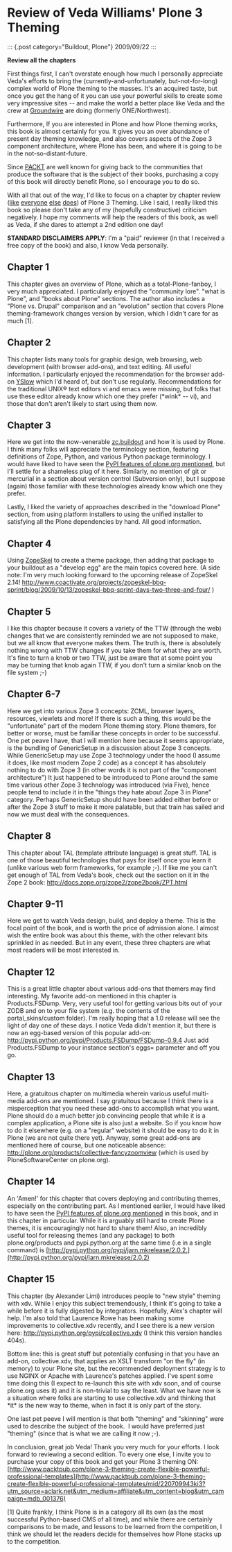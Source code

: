 # Review of Veda Williams\' Plone 3 Theming

::: {.post category="Buildout, Plone"}
2009/09/22
:::

**Review all the chapters**

First things first, I can\'t overstate enough how much I personally
appreciate Veda\'s efforts to bring the (currently-and-unfortunately,
but-not-for-long) complex world of Plone theming to the masses. It\'s an
acquired taste, but once you get the hang of it you can use your
powerful skills to create some very impressive sites -- and make the
world a better place like Veda and the crew at
[Groundwire](http://groundwire.org) are doing (formerly ONE/Northwest).

Furthermore, If you are interested in Plone and how Plone theming works,
this book is almost certainly for you. It gives you an over abundance of
present day theming knowledge, and also covers aspects of the Zope 3
component architecture, where Plone has been, and where it is going to
be in the not-so-distant-future.

Since [PACKT](http://packtpub.com) are well known for giving back to the
communities that produce the software that is the subject of their
books, purchasing a copy of this book will directly benefit Plone, so I
encourage you to do so.

With all that out of the way, I\'d like to focus on a chapter by chapter
review
([like](http://vincentfretin.ecreall.com/articles/review-plone-3-theming)
[everyone](http://seeknuance.com/2009/08/25/a-review-of-plone-3-theming/)
[else](http://www.littled.net/new/2009/09/27/review-of-plone-3-theming-by-veda-williams/)
[does](http://reinout.vanrees.org/weblog/2009/10/25/plone-3-theming.html))
of Plone 3 Theming. Like I said, I really liked this book so please
don\'t take any of my (hopefully constructive) criticism negatively. I
hope my comments will help the readers of this book, as well as Veda, if
she dares to attempt a 2nd edition one day!

**STANDARD DISCLAIMERS APPLY**: I\'m a \"paid\" reviewer (in that I
received a free copy of the book) and also, I know Veda personally.

## Chapter 1

This chapter gives an overview of Plone, which as a total-Plone-fanboy,
I very much appreciated. I particularly enjoyed the \"community lore\".
\"what is Plone\", and \"books about Plone\" sections. The author also
includes a \"Plone vs. Drupal\" comparison and an \"evolution\" section
that covers Plone theming-framework changes version by version, which I
didn\'t care for as much \[1\].

## Chapter 2

This chapter lists many tools for graphic design, web browsing, web
development (with browser add-ons), and text editing. All useful
information. I particularly enjoyed the recommendation for the browser
add-on [YSlow](http://developer.yahoo.com/yslow/) which I\'d heard of,
but don\'t use regularly. Recommendations for the traditional UNIX® text
editors vi and emacs were missing, but folks that use these editor
already know which one they prefer (\*wink\* -- vi), and those that
don\'t aren\'t likely to start using them now.

## Chapter 3

Here we get into the now-venerable
[zc.buildout](http://pypi.python.org/pypi/zc.buildout/1.4.1) and how it
is used by Plone. I think many folks will appreciate the terminology
section, featuring definitions of Zope, Python, and various Python
package terminology. I would have liked to have seen the [PyPI features
of plone.org
mentioned](is-anyone-using-plone.orgs-new-pypi-functionality), but I\'ll
settle for a shameless plug of it here. Similarly, no mention of git or
mercurial in a section about version control (Subversion only), but I
suppose (again) those familiar with these technologies already know
which one they prefer.

Lastly, I liked the variety of approaches described in the \"download
Plone\" section, from using platform installers to using the unified
installer to satisfying all the Plone dependencies by hand. All good
information.

## Chapter 4

Using [ZopeSkel](http://pypi.python.org/pypi/ZopeSkel/2.13) to create a
theme package, then adding that package to your buildout as a \"develop
egg\" are the main topics covered here. (A side note: I\'m very much
looking forward to the upcoming release of ZopeSkel 2.14!
<http://www.coactivate.org/projects/zopeskel-bbq-sprint/blog/2009/10/13/zopeskel-bbq-sprint-days-two-three-and-four/>
)

## Chapter 5

I like this chapter because it covers a variety of the TTW (through the
web) changes that we are consistently reminded we are not supposed to
make, but we all know that everyone makes them. The truth is, there is
absolutely nothing wrong with TTW changes if you take them for what they
are worth. It\'s fine to turn a knob or two TTW, just be aware that at
some point you may be turning that knob again TTW, if you don\'t turn a
similar knob on the file system ;-)

## Chapter 6-7

Here we get into various Zope 3 concepts: ZCML, browser layers,
resources, viewlets and more! If there is such a thing, this would be
the \"unfortunate\" part of the modern Plone theming story. Plone
themers, for better or worse, must be familiar these concepts in order
to be successful. One pet peave I have, that I will mention here because
it seems appropriate, is the bundling of GenericSetup in a discussion
about Zope 3 concepts. While GenericSetup may use Zope 3 technology
under the hood (I assume it does, like most modern Zope 2 code) as a
concept it has absolutely nothing to do with Zope 3 (in other words it
is not part of the \"component architecture\") It just happened to be
introduced to Plone around the same time various other Zope 3 technology
was introduced (via Five), hence people tend to include it in the
\"things they hate about Zope 3 in Plone\" category. Perhaps
GenericSetup should have been added either before or after the Zope 3
stuff to make it more palatable, but that train has sailed and now we
must deal with the consequences.

## Chapter 8

This chapter about TAL (template attribute language) is great stuff. TAL
is one of those beautiful technologies that pays for itself once you
learn it (unlike various web form frameworks, for example ;-). If like
me you can\'t get enough of TAL from Veda\'s book, check out the section
on it in the Zope 2 book:
<http://docs.zope.org/zope2/zope2book/ZPT.html>

## Chapter 9-11

Here we get to watch Veda design, build, and deploy a theme. This is the
focal point of the book, and is worth the price of admission alone. I
almost wish the entire book was about this theme, with the other
relevant bits sprinkled in as needed. But in any event, these three
chapters are what most readers will be most interested in.

## Chapter 12

This is a great little chapter about various add-ons that themers may
find interesting. My favorite add-on mentioned in this chapter is
Products.FSDump. Very, very useful tool for getting various bits out of
your ZODB and on to your file system (e.g. the contents of the
portal_skins/custom folder). I\'m really hoping that a 1.0 release will
see the light of day one of these days. I notice Veda didn\'t mention
it, but there is now an egg-based version of this popular add-on:
<http://pypi.python.org/pypi/Products.FSDump/FSDump-0.9.4> Just add
Products.FSDump to your instance section\'s eggs= parameter and off you
go.

## Chapter 13

Here, a gratuitous chapter on multimedia wherein various useful
multi-media add-ons are mentioned. I say gratuitous because I think
there is a misperception that you need these add-ons to accomplish what
you want. Plone should do a much better job convincing people that while
it is a complex application, a Plone site is also just a website. So if
you know how to do it elsewhere (e.g. on a \"regular\" website) it
should be easy to do it in Plone (we are not quite there yet). Anyway,
some great add-ons are mentioned here of course, but one noticeable
absence: <http://plone.org/products/collective-fancyzoomview> (which is
used by PloneSoftwareCenter on plone.org).

## Chapter 14

An \'Amen!\' for this chapter that covers deploying and contributing
themes, especially on the contributing part. As I mentioned earlier, I
would have liked to have seen the [PyPI features of plone.org
mentioned](is-anyone-using-plone.orgs-new-pypi-functionality) in this
book, and in this chapter in particular. While it is arguably still hard
to create Plone themes, it is encouragingly not hard to share them!
Also, an incredibly useful tool for releasing themes (and any package)
to both plone.org/products and pypi.python.org at the same time (i.e in
a single command) is
[http://pypi.python.org/pypi/jarn.mkrelease/2.0.2.](http://pypi.python.org/pypi/jarn.mkrelease/2.0.2)

## Chapter 15

This chapter (by Alexander Limi) introduces people to \"new style\"
theming with xdv. While I enjoy this subject tremendously, I think it\'s
going to take a while before it is fully digested by integrators.
Hopefully, Alex\'s chapter will help. I\'m also told that Laurence Rowe
has been making some improvements to collective.xdv recently, and I see
there is a new version here:
<http://pypi.python.org/pypi/collective.xdv> (I think this version
handles 404s).

Bottom line: this is great stuff but potentially confusing in that you
have an add-on, collective.xdv, that applies an XSLT transform \"on the
fly\" (in memory) to your Plone site, but the recommended deployment
strategy is to use NGINX or Apache with Laurence\'s patches applied.
I\'ve spent some time doing this (I expect to re-launch this site with
xdv soon, and of course plone.org uses it) and it is non-trivial to say
the least. What we have now is a situation where folks are starting to
use collective.xdv and thinking that \*it\* is the new way to theme,
when in fact it is only part of the story.

One last pet peeve I will mention is that both \"theming\" and
\"skinning\" were used to describe the subject of the book.  I would
have preferred just \"theming\" (since that is what we are calling it
now ;-).

In conclusion, great job Veda! Thank you very much for your efforts. I
look forward to reviewing a second edition. To every one else, I invite
you to purchase your copy of this book and get your Plone 3 theming ON:
[http://www.packtpub.com/plone-3-theming-create-flexible-powerful-professional-templates](http://www.packtpub.com/plone-3-theming-create-flexible-powerful-professional-templates/mid/220709943ki3?utm_source=aclark.net&utm_medium=affiliate&utm_content=blog&utm_campaign=mdb_001376)

\[1\] Quite frankly, I think Plone is in a category all its own (as the
most successful Python-based CMS of all time), and while there are
certainly comparisons to be made, and lessons to be learned from the
competition, I think we should let the readers decide for themselves how
Plone stacks up to the competition.
